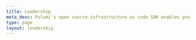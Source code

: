 ```yaml
---
title: Leadership
meta_desc: Pulumi's open source infrastructure as code SDK enables you to create, deploy, and manage infrastructure on any cloud, using your favorite languages.
type: page
layout: leadership
---
```

